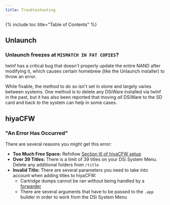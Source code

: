 ```yaml
---
title: Troubleshooting
---
```


{% include toc title="Table of Contents" %}

## Unlaunch
### Unlaunch freezes at `MISMATCH IN FAT COPIES`?
twlnf has a critical bug that doesn't properly update the entire NAND after modifying it, which causes certain homebrew (like the Unlaunch installer) to throw an error.

While fixable, the method to do so isn't set in stone and largely varies between systems. One method is to delete any DSiWare installed via twlnf in the past, but it has also been reported that moving *all* DSiWare to the SD card and back to the system can help in some cases.

## hiyaCFW
### "An Error Has Occurred"
There are several reasons you might get this error:

- **Too Much Free Space:** Refollow [Section III of hiyaCFW setup](/hiyacfw-setup#section-iii---maximizing-available-space)
- **Over 39 Titles:** There is a limit of 39 titles on your DSi System Menu. Delete any additional folders from `/title`
- **Invalid Title:** There are several parameters you need to take into account when adding titles to hiyaCFW:
   - Cartridge dumps cannot be ran without being handled by a [forwarder](/nds-bootstrap-forwarder)
   - There are several arguments that have to be passed to the `.app` builder in order to work from the DSi System Menu